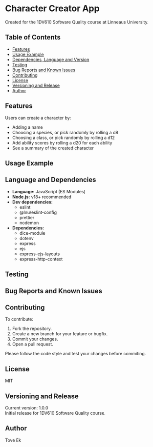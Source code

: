 # Character Creator App


Created for the 1DV610 Software Quality course at Linneaus University.

## Table of Contents
- [Features](#features)
- [Usage Example](#usage-example)
- [Dependencies, Language and Version](#dependencies-language-and-version)
- [Testing](#testing)
- [Bug Reports and Known Issues](#bug-reports-and-known-issues)
- [Contributing](#contributing)
- [License](#license)
- [Versioning and Release](#versioning-and-release)
- [Author](#author)


## Features
Users can create a character by:
- Adding a name
- Choosing a species, or pick randomly by rolling a d8
- Choosing a class, or pick randomly by rolling a d12
- Add ability scores by rolling a d20 for each ability
- See a summary of the created character

## Usage Example


## Language and Dependencies
- **Language:** JavaScript (ES Modules)
- **Node.js:** v18+ recommended
- **Dev dependencies:**
    - eslint
    - @lnu/eslint-config
    - prettier
    - nodemon
- **Dependencies:**
    - dice-module
    - dotenv
    - express
    - ejs
    - express-ejs-layouts
    - express-http-context

## Testing


## Bug Reports and Known Issues


## Contributing
To contribute:
1. Fork the repository.
2. Create a new branch for your feature or bugfix.
3. Commit your changes.
4. Open a pull request.

Please follow the code style and test your changes before commiting.

## License
MIT

## Versioning and Release
Current version: 1.0.0  
Initial release for 1DV610 Software Quality course.

## Author
Tove Ek